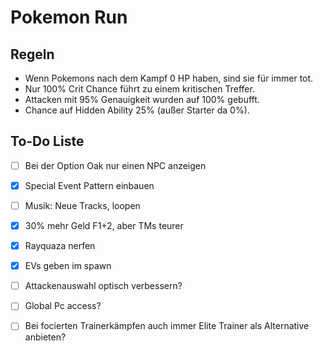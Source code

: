 # Pokemon Run

## Regeln

- Wenn Pokemons nach dem Kampf 0 HP haben, sind sie für immer tot.
- Nur 100% Crit Chance führt zu einem kritischen Treffer.
- Attacken mit 95% Genauigkeit wurden auf 100% gebufft.
- Chance auf Hidden Ability 25% (außer Starter da 0%).

## To-Do Liste

- [ ] Bei der Option Oak nur einen NPC anzeigen
- [x] Special Event Pattern einbauen
- [ ] Musik: Neue Tracks, loopen
- [x] 30% mehr Geld F1+2, aber TMs teurer
- [x] Rayquaza nerfen
- [x] EVs geben im spawn
- [ ] Attackenauswahl optisch verbessern?
- [ ] Global Pc access?
- [ ] Bei focierten Trainerkämpfen auch immer Elite Trainer als Alternative anbieten?

